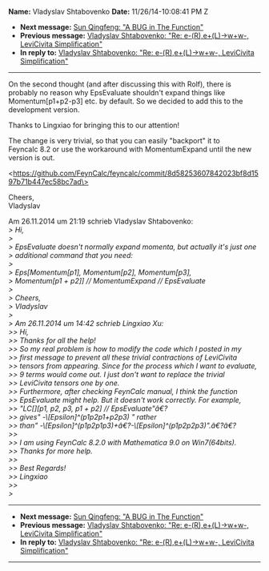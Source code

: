 **Name:** Vladyslav Shtabovenko
**Date:** 11/26/14-10:08:41 PM Z

  - **Next message:** [Sun Qingfeng: "A BUG in The Function"](0815.html)
  - **Previous message:** [Vladyslav Shtabovenko: "Re:
    e-(R),e+(L)-\>w+w-, LeviCivita Simplification"](0813.html)
  - **In reply to:** [Vladyslav Shtabovenko: "Re: e-(R),e+(L)-\>w+w-,
    LeviCivita Simplification"](0813.html)

-----

On the second thought (and after discussing this with Rolf), there is  
probably no reason why EpsEvaluate shouldn't expand things like  
Momentum[p1+p2-p3] etc. by default. So we decided to add this to
the  
development version.  

Thanks to Lingxiao for bringing this to our attention\!  

The change is very trivial, so that you can easily "backport" it to  
Feyncalc 8.2 or use the workaround with MomentumExpand until the new  
version is out.  

\<https://github.com/FeynCalc/feyncalc/commit/8d58253607842023bf8d1597b71b447ec58bc7ad\>  

Cheers,  
Vladyslav  

Am 26.11.2014 um 21:19 schrieb Vladyslav Shtabovenko:  
*\> Hi,*  
*\>*  
*\> EpsEvaluate doesn't normally expand momenta, but actually it's just
one*  
*\> additional command that you need:*  
*\>*  
*\> Eps[Momentum[p1], Momentum[p2],
Momentum[p3],*  
*\> Momentum[p1 + p2]] // MomentumExpand // EpsEvaluate*  
*\>*  
*\> Cheers,*  
*\> Vladyslav*  
*\>*  
*\> Am 26.11.2014 um 14:42 schrieb Lingxiao Xu:*  
*\>\> Hi,*  
*\>\> Thanks for all the help\!*  
*\>\> So my real problem is how to modify the code which I posted in
my*  
*\>\> first message to prevent all these trivial contractions of
LeviCivita*  
*\>\> tensors from appearing. Since for the process which I want to
evaluate,*  
*\>\> 9 terms would come out. I just don't want to replace the
trivial*  
*\>\> LeviCivita tensors one by one.*  
*\>\> Furthermore, after checking FeynCalc manual, I think the
function*  
*\>\> EpsEvaluate might help. But it doesn't work correctly. For
example,*  
*\>\> "LC[][p1, p2, p3, p1 + p2] // EpsEvaluate"â€?*  
*\>\> gives" -\\[Epsilon]^(p1p2p1+p2p3) " rather*  
*\>\> than"
-\\[Epsilon]^(p1p2p1p3)+â€?-\\[Epsilon]^(p1p2p2p3)".â€?â€?*  
*\>\>*  
*\>\> I am using FeynCalc 8.2.0 with Mathematica 9.0 on Win7(64bits).*  
*\>\> Thanks for more help.*  
*\>\>*  
*\>\> Best Regards\!*  
*\>\> Lingxiao*  
*\>\>*  
*\>*  

-----

  - **Next message:** [Sun Qingfeng: "A BUG in The Function"](0815.html)
  - **Previous message:** [Vladyslav Shtabovenko: "Re:
    e-(R),e+(L)-\>w+w-, LeviCivita Simplification"](0813.html)
  - **In reply to:** [Vladyslav Shtabovenko: "Re: e-(R),e+(L)-\>w+w-,
    LeviCivita Simplification"](0813.html)

-----

